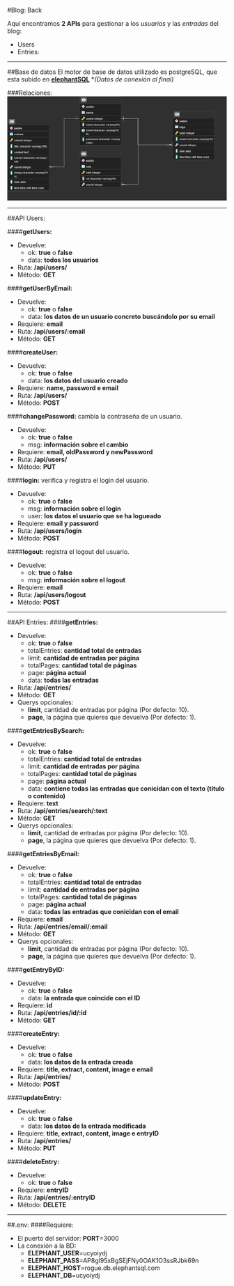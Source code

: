 #Blog: Back

Aquí encontramos **2 APIs** para gestionar a los *usuarios* y las *entradas* del blog:
* Users
* Entries:

---
##Base de datos
El motor de base de datos utilizado es postgreSQL, que esta subido en **[elephantSQL](https://www.elephantsql.com/)**
\**(Datos de conexión al final)*

###Relaciones:
![Relaciones](Relaciones.png)

---
##API Users:

####**getUsers:**
* Devuelve:
    * ok: **true** o **false**
    * data: **todos los usuarios**
* Ruta: **/api/users/**
* Método: **GET**
  
####**getUserByEmail:**
* Devuelve: 
    * ok: **true** o **false**
    * data: **los datos de un usuario concreto buscándolo por su email**
* Requiere: **email**
* Ruta: **/api/users/:email**
* Método: **GET**

####**createUser:** 
* Devuelve:
    * ok: **true** o **false**
    * data: **los datos del usuario creado**
* Requiere: **name, password e email**
* Ruta: **/api/users/**
* Método: **POST**

####**changePassword:** cambia la contraseña de un usuario.
* Devuelve:
    * ok: **true** o **false**
    * msg: **información sobre el cambio**
* Requiere: **email, oldPassword y newPassword**
* Ruta: **/api/users/**
* Método: **PUT**

####**login:** verifica y registra el login del usuario.
* Devuelve:
    * ok: **true** o **false**
    * msg: **información sobre el login**
    * user: **los datos el usuario que se ha logueado**
* Requiere: **email y password**
* Ruta: **/api/users/login**
* Método: **POST**

####**logout:** registra el logout del usuario.
* Devuelve:
    * ok: **true** o **false**
    * msg: **información sobre el logout**
* Requiere: **email**
* Ruta: **/api/users/logout**
* Método: **POST**

---
##API Entries:
####**getEntries:**
* Devuelve:
  * ok: **true** o **false**
  * totalEntries: **cantidad total de entradas**
  * limit: **cantidad de entradas por página**
  * totalPages: **cantidad total de páginas**
  * page: **página actual**
  * data: **todas las entradas**
* Ruta: **/api/entries/**
* Método: **GET**
* Querys opcionales: 
    * **limit**, cantidad de entradas por página (Por defecto: 10).
    * **page**, la página que quieres que devuelva (Por defecto: 1).  
  
####**getEntriesBySearch:** 
* Devuelve:
  * ok: **true** o **false**
  * totalEntries: **cantidad total de entradas**
  * limit: **cantidad de entradas por página**
  * totalPages: **cantidad total de páginas**
  * page: **página actual**
  * data: **contiene todas las entradas que conicidan con el texto (título o contenido)**
* Requiere: **text**
* Ruta: **/api/entries/search/:text**
* Método: **GET**
* Querys opcionales: 
  * **limit**, cantidad de entradas por página (Por defecto: 10).
  * **page**, la página que quieres que devuelva (Por defecto: 1).

####**getEntriesByEmail:** 
* Devuelve: 
    * ok: **true** o **false**
    * totalEntries: **cantidad total de entradas**
    * limit: **cantidad de entradas por página**
    * totalPages: **cantidad total de páginas**
    * page: **página actual**
    * data: **todas las entradas que conicidan con el email**
* Requiere: **email**
* Ruta: **/api/entries/email/:email**
* Método: **GET**
* Querys opcionales: 
    * **limit**, cantidad de entradas por página (Por defecto: 10).
    * **page**, la página que quieres que devuelva (Por defecto: 1).

####**getEntryByID:** 
* Devuelve: 
    * ok: **true** o **false**
    * data: **la entrada que coincide con el ID**            
* Requiere: **id**
* Ruta: **/api/entries/id/:id**
* Método: **GET**

####**createEntry:** 
* Devuelve: 
    * ok: **true** o **false**
    * data: **los datos de la entrada creada**
* Requiere: **title, extract, content, image e email**
* Ruta: **/api/entries/**
* Método: **POST**

####**updateEntry:** 
* Devuelve: 
    * ok: **true** o **false**
    * data: **los datos de la entrada modificada**
* Requiere: **title, extract, content, image e entryID**
* Ruta: **/api/entries/**
* Método: **PUT**

####**deleteEntry:** 
* Devuelve: 
    * ok: **true** o **false**
* Requiere: **entryID**
* Ruta: **/api/entries/:entryID**
* Método: **DELETE**

---
##.env:
####Requiere:
* El puerto del servidor: **PORT**=3000
* La conexión a la BD:
    * **ELEPHANT_USER**=ucyoiydj
    * **ELEPHANT_PASS**=AP8gl95xBgSEjFNy0OAK1O3ssRJbk69n
    * **ELEPHANT_HOST**=rogue.db.elephantsql.com
    * **ELEPHANT_DB**=ucyoiydj
